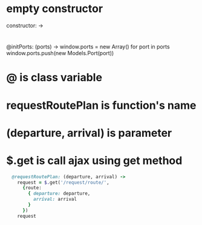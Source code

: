 # empty constructor
  constructor: ->

  # 
  @initPorts: (ports) ->
    window.ports = new Array()
    for port in ports
      window.ports.push(new Models.Port(port))
  # @ is class variable
  # requestRoutePlan is function's name
  # (departure, arrival) is parameter
  # $.get is call ajax using get method

```ruby
  @requestRoutePlan: (departure, arrival) ->
    request = $.get('/request/route/',
      {route:
        { departure: departure,
          arrival: arrival
        }
      })
    request
    
```